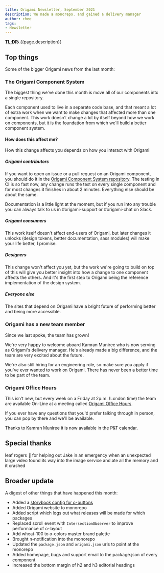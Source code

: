 ```yaml
---
title: Origami Newsletter, September 2021
description: We made a monorepo, and gained a delivery manager
author: chee
tags:
- Newsletter
---
```


<abbr title="Too long; didn't read">
<strong>
TL;DR:
</strong>
</abbr> {{page.description}}

## Top things

Some of the bigger Origami news from the last month:


### The Origami Component System

The biggest thing we've done this month is move all of our components into a single repository.

Each component used to live in a separate code base, and that meant a lot of extra work when we want to make changes that affected more than one component. This work doesn't change a lot by itself beyond how we work on components, but it is the foundation from which we'll build a better component system.

#### How does this affect me?

How this change affects you depends on how you interact with Origami

##### Origami contributors

If you want to open an issue or a pull request on an Origami component, you should do it in the [Origami Component System repository](https://github.com/Financial-Times/origami). The testing in CI is so fast now, any change runs the test on every single component and for most changes it finishes in about 2 minutes. Everything else should be about the same.

Documentation is a little light at the moment, but if you run into any trouble you can always talk to us in #origami-support or #origami-chat on Slack.

##### Origami consumers

This work itself doesn't affect end-users of Origami, but later changes it unlocks (design tokens, better documentation, sass modules) will make your life better, I promise.

##### Designers

This change won't affect you yet, but the work we're going to build on top of this will give you better insight into how a change to one component affects the others. And it's the first step to Origami being the reference implementation of the design system.

##### Everyone else

The sites that depend on Origami have a bright future of performing better and being more accessible.




### Origami has a new team member


Since we last spoke, the team has grown!

We're very happy to welcome aboard Kamran Muniree who is now serving as Origami's delivery manager. He's already made a big difference, and the team are very excited about the future.

We're also still hiring for an engineering role, so make sure you apply if you've ever wanted to work on Origami. There has never been a better time to be part of the team.




### Origami Office Hours

This isn't new, but every week on a Friday at 2p.m. (London time) the team are available On-Line at a meeting called [Origami Office Hours](https://calendar.google.com/event?action=TEMPLATE&tmeid=MWVzZDgzMmhtcXZhYTVvNmlyZXZyNm5tNjdfMjAyMTEwMDhUMTMwMDAwWiBjaGVlLnJhYmJpdHNAZnQuY29t&tmsrc=chee.rabbits%40ft.com&scp=ALL).

If you ever have any questions that you'd prefer talking through in person, you can pop by there and we'll be available.

Thanks to Kamran Muniree it is now available in the P&T calendar.


## Special thanks

leaf rogers 🍃 for helping out Jake in an emergency when an unexpected large video found its way into the image service and ate all the memory and it crashed


## Broader update

A digest of other things that have happened this month:

- Added a [storybook config for o-buttons](https://origami.ft.com/storybook/?path=/story/button--inverse&args=label:Edit;size:big;type:primary;icon:edit)
- Added Origami website to monorepo
- Added script which logs out what releases will be made for which packages
- Replaced scroll event with `IntersectionObserver` to improve performance of o-layout
- Add wheat-100 to o-colors master brand palette
- Brought n-notification into the monorepo
- Updated the `package.json` and `origami.json` urls to point at the monorepo
- Added homepage, bugs and support email to the package.json of every component
- Increased the bottom margin of h2 and h3 editorial headings
